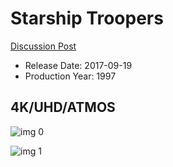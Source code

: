 # Starship Troopers

[Discussion Post](https://www.avsforum.com/threads/bass-eq-for-filtered-movies.2995212/post-56865796)

* Release Date: 2017-09-19
* Production Year: 1997

## 4K/UHD/ATMOS

![img 0](https://fanart.tv/fanart/movies/563/moviethumb/starship-troopers-520527f8b9bc7.jpg)

![img 1](https://i.imgur.com/1hNfZSO.png)


